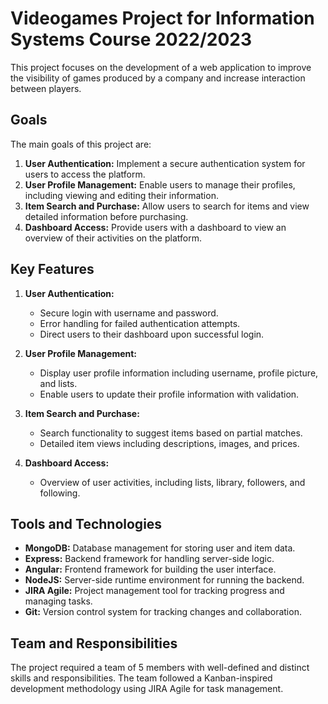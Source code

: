# Videogames Project for Information Systems Course 2022/2023
This project focuses on the development of a web application to improve the visibility of games produced by a company and increase interaction between players.

## Goals
The main goals of this project are:

1. **User Authentication:** Implement a secure authentication system for users to access the platform.
2. **User Profile Management:** Enable users to manage their profiles, including viewing and editing their information.
3. **Item Search and Purchase:** Allow users to search for items and view detailed information before purchasing.
4. **Dashboard Access:** Provide users with a dashboard to view an overview of their activities on the platform.

## Key Features

1. **User Authentication:**
    - Secure login with username and password.
    - Error handling for failed authentication attempts.
    - Direct users to their dashboard upon successful login.

2. **User Profile Management:**
    - Display user profile information including username, profile picture, and lists.
    - Enable users to update their profile information with validation.

3. **Item Search and Purchase:**
    - Search functionality to suggest items based on partial matches.
    - Detailed item views including descriptions, images, and prices.

4. **Dashboard Access:**
    - Overview of user activities, including lists, library, followers, and following.

## Tools and Technologies
- **MongoDB:** Database management for storing user and item data.
- **Express:** Backend framework for handling server-side logic.
- **Angular:** Frontend framework for building the user interface.
- **NodeJS:** Server-side runtime environment for running the backend.
- **JIRA Agile:** Project management tool for tracking progress and managing tasks.
- **Git:** Version control system for tracking changes and collaboration.


## Team and Responsibilities
The project required a team of 5 members with well-defined and distinct skills and responsibilities. The team followed a Kanban-inspired development methodology using JIRA Agile for task management.
